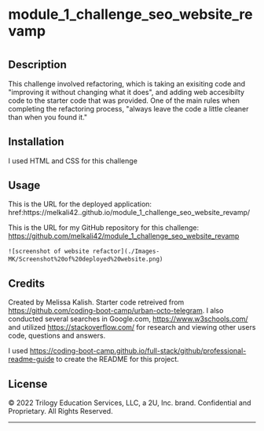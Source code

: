 # module_1_challenge_seo_website_revamp
# <Horiseon Website code refactor>

## Description

This challenge involved refactoring, which is taking an exisiting code and "improving it without changing what it does", and adding web accesibilty code to the starter code that was provided. One of the main rules when completing the refactoring process, "always leave the code a little cleaner than when you found it."

## Installation

I used HTML and CSS for this challenge

## Usage


This is the URL for the deployed application: href:https://melkali42..github.io/module_1_challenge_seo_website_revamp/

This is the URL for my GitHub repository for this challenge: https://github.com/melkali42/module_1_challenge_seo_website_revamp


    ![screenshot of website refactor](./Images-MK/Screenshot%20of%20deployed%20website.png)


## Credits

Created by Melissa Kalish. Starter code retreived from https://github.com/coding-boot-camp/urban-octo-telegram. I also conducted several searches in Google.com, https://www.w3schools.com/ and utilized https://stackoverflow.com/ for research and viewing other users code, questions and answers. 

I used https://coding-boot-camp.github.io/full-stack/github/professional-readme-guide to create the README for this project. 

## License

© 2022 Trilogy Education Services, LLC, a 2U, Inc. brand. Confidential and Proprietary. All Rights Reserved.

---
